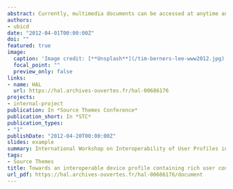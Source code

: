 ```yaml
---
abstract: Currently, multimedia documents can be accessed at anytime and anywhere with a wide variety of mobile devices, e.g., laptops, smartphones, tablets. Obviously, platforms heterogeneity, user's preferences and context variations require documents adaptation according to execution constraints, e.g., audio contents may not be played while a user is participating at a meeting. Current context modeling languages do not handle such a real life user constraints. They generally list multiple information values that are interpreted by adaptation processes in order to deduce implicitly such high-level constraints. This paper overcomes this limitation by proposing a novel context modeling approach based on services where context information are linked according to explicit high-level constraints. In order to validate our proposal, we have used Semantic Web technologies by specifying RDF profiles and experiment their usage on several platforms. 
authors:
- ubicd
date: "2012-04-01T00:00:00Z"
doi: ""
featured: true
image:
  caption: 'Image credit: [**Unsplash**](/tim-berners-lee-www2012.jpg)'
  focal_point: ""
  preview_only: false
links:
- name: HAL
  url: https://hal.archives-ouvertes.fr/hal-00686176
projects:
- internal-project
publication: In *Source Themes Conference*
publication_short: In *STC*
publication_types:
- "1"
publishDate: "2012-04-20T00:00:00Z"
slides: example
summary: International Workshop on Interoperability of User Profiles in Multi-Application Web Environments (MultiA-Pro 2012), in conjunction with the World Wide Web Conference (WWW 2012)
tags:
- Source Themes
title: Towards an interoperable device profile containing rich user constraints
url_pdf: https://hal.archives-ouvertes.fr/hal-00686176/document
---
```



